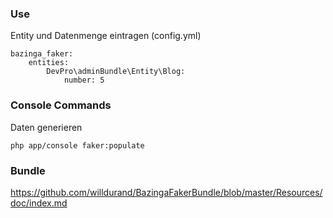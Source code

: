### Use

Entity und Datenmenge eintragen (config.yml)
```
bazinga_faker:
    entities:
        DevPro\adminBundle\Entity\Blog:
            number: 5
```

### Console Commands

Daten generieren

`php app/console faker:populate`

### Bundle

https://github.com/willdurand/BazingaFakerBundle/blob/master/Resources/doc/index.md

